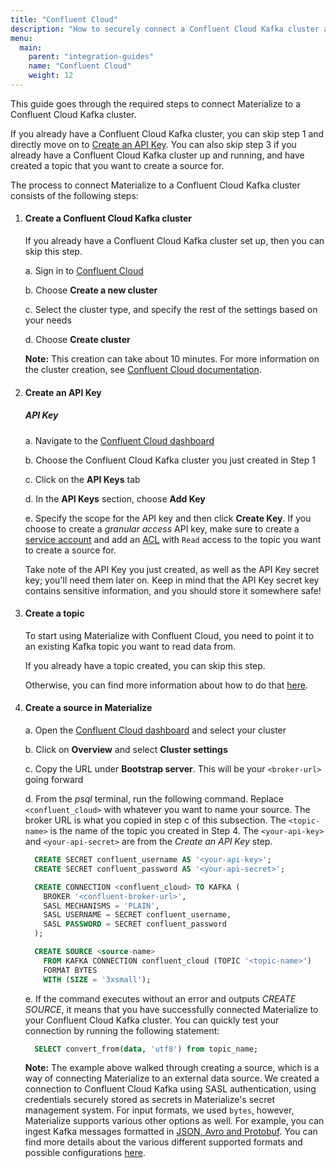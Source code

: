 ```yaml
---
title: "Confluent Cloud"
description: "How to securely connect a Confluent Cloud Kafka cluster as a source to Materialize."
menu:
  main:
    parent: "integration-guides"
    name: "Confluent Cloud"
    weight: 12
---
```


This guide goes through the required steps to connect Materialize to a Confluent Cloud Kafka cluster.

If you already have a Confluent Cloud Kafka cluster, you can skip step 1 and directly move on to [Create an API Key](#create-an-api-key). You can also skip step 3 if you already have a Confluent Cloud Kafka cluster up and running, and have created a topic that you want to create a source for.

The process to connect Materialize to a Confluent Cloud Kafka cluster consists of the following steps:
1. #### Create a Confluent Cloud Kafka cluster
    If you already have a Confluent Cloud Kafka cluster set up, then you can skip this step.

    a. Sign in to [Confluent Cloud](https://confluent.cloud/)

    b. Choose **Create a new cluster**

    c. Select the cluster type, and specify the rest of the settings based on your needs

    d. Choose **Create cluster**

    **Note:** This creation can take about 10 minutes. For more information on the cluster creation, see [Confluent Cloud documentation](https://docs.confluent.io/cloud/current/get-started/index.html#step-1-create-a-ak-cluster-in-ccloud).

2. #### Create an API Key
    ##### API Key
    a. Navigate to the [Confluent Cloud dashboard](https://confluent.cloud/)

    b. Choose the Confluent Cloud Kafka cluster you just created in Step 1

    c. Click on the **API Keys** tab

    d. In the **API Keys** section, choose **Add Key**

    e. Specify the scope for the API key and then click **Create Key**. If you choose to create a _granular access_ API key, make sure to create a [service account](https://docs.confluent.io/cloud/current/access-management/identity/service-accounts.html#create-a-service-account-using-the-ccloud-console) and add an [ACL](https://docs.confluent.io/cloud/current/access-management/access-control/acl.html#use-access-control-lists-acls-for-ccloud) with `Read` access to the topic you want to create a source for.

    Take note of the API Key you just created, as well as the API Key secret key; you'll need them later on. Keep in mind that the API Key secret key contains sensitive information, and you should store it somewhere safe!

3. #### Create a topic
    To start using Materialize with Confluent Cloud, you need to point it to an existing Kafka topic you want to read data from.

    If you already have a topic created, you can skip this step.

    Otherwise, you can find more information about how to do that [here](https://docs.confluent.io/cloud/current/get-started/index.html#step-2-create-a-ak-topic).

4. #### Create a source in Materialize
    a. Open the [Confluent Cloud dashboard](https://confluent.cloud/) and select your cluster

    b. Click on **Overview** and select **Cluster settings**

    c. Copy the URL under **Bootstrap server**. This will be your `<broker-url>` going forward

    d. From the _psql_ terminal, run the following command. Replace `<confluent_cloud>` with whatever you want to name your source. The broker URL is what you copied in step c of this subsection. The `<topic-name>` is the name of the topic you created in Step 4. The `<your-api-key>` and `<your-api-secret>` are from the _Create an API Key_ step.
    ```sql
      CREATE SECRET confluent_username AS '<your-api-key>';
      CREATE SECRET confluent_password AS '<your-api-secret>';

      CREATE CONNECTION <confluent_cloud> TO KAFKA (
        BROKER '<confluent-broker-url>',
        SASL MECHANISMS = 'PLAIN',
        SASL USERNAME = SECRET confluent_username,
        SASL PASSWORD = SECRET confluent_password
      );

      CREATE SOURCE <source-name>
        FROM KAFKA CONNECTION confluent_cloud (TOPIC '<topic-name>')
        FORMAT BYTES
        WITH (SIZE = '3xsmall');
    ```

    e. If the command executes without an error and outputs _CREATE SOURCE_, it means that you have successfully connected Materialize to your Confluent Cloud Kafka cluster. You can quickly test your connection by running the following statement:
    ```sql
      SELECT convert_from(data, 'utf8') from topic_name;
    ```

    **Note:** The example above walked through creating a source, which is a way of connecting Materialize to an external data source. We created a connection to Confluent Cloud Kafka using SASL authentication, using credentials securely stored as secrets in Materialize's secret management system. For input formats, we used `bytes`, however, Materialize supports various other options as well. For example, you can ingest Kafka messages formatted in [JSON, Avro and Protobuf](/sql/create-source/kafka/#supported-formats). You can find more details about the various different supported formats and possible configurations [here](/sql/create-source/kafka/).
